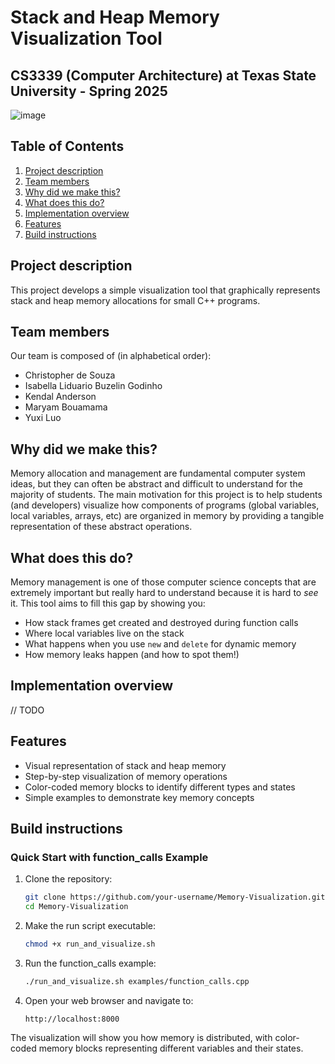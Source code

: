 # Stack and Heap Memory Visualization Tool
## CS3339 (Computer Architecture) at Texas State University - Spring 2025

![image](https://github.com/user-attachments/assets/39088b35-6fb9-4d56-9b09-5071c97d4b40)

## Table of Contents
1. [Project description](#project-description)
2. [Team members](#team-members)
3. [Why did we make this?](#why-did-we-make-this-?)
4. [What does this do?](#what-does-this-do-?)
5. [Implementation overview](#implementation-overview)
6. [Features](#features)
7. [Build instructions](#build-instructions)

## Project description

This project develops a simple visualization tool that graphically represents stack and heap memory allocations for small C++ programs.

## Team members
Our team is composed of (in alphabetical order):
- Christopher de Souza
- Isabella Liduario Buzelin Godinho
- Kendal Anderson
- Maryam Bouamama
- Yuxi Luo

## Why did we make this?

Memory allocation and management are fundamental computer system ideas, but they can often be abstract and difficult to understand for the majority of students. The main motivation for this project is to help students (and developers) visualize how components of programs (global variables, local variables, arrays, etc) are organized in memory by providing a tangible representation of these abstract operations.

## What does this do?

Memory management is one of those computer science concepts that are extremely important but really hard to understand because it is hard to *see* it. This tool aims to fill this gap by showing you:

- How stack frames get created and destroyed during function calls
- Where local variables live on the stack
- What happens when you use `new` and `delete` for dynamic memory
- How memory leaks happen (and how to spot them!)

## Implementation overview
// TODO

## Features

- Visual representation of stack and heap memory
- Step-by-step visualization of memory operations
- Color-coded memory blocks to identify different types and states
- Simple examples to demonstrate key memory concepts

## Build instructions

### Quick Start with function_calls Example

1. Clone the repository:
   ```bash
   git clone https://github.com/your-username/Memory-Visualization.git
   cd Memory-Visualization
   ```

2. Make the run script executable:
   ```bash
   chmod +x run_and_visualize.sh
   ```

3. Run the function_calls example:
   ```bash
   ./run_and_visualize.sh examples/function_calls.cpp
   ```

4. Open your web browser and navigate to:
   ```
   http://localhost:8000
   ```

The visualization will show you how memory is distributed, with color-coded memory blocks representing different variables and their states.
